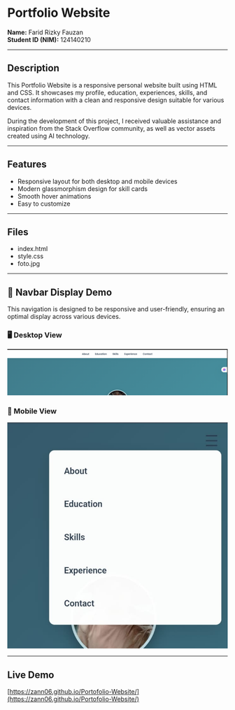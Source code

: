 # Portfolio Website  
**Name:** Farid Rizky Fauzan  
**Student ID (NIM):** 124140210  

---

## Description  
This Portfolio Website is a responsive personal website built using HTML and CSS. It showcases my profile, education, experiences, skills, and contact information with a clean and responsive design suitable for various devices.

During the development of this project, I received valuable assistance and inspiration from the Stack Overflow community, as well as vector assets created using AI technology.

---

## Features  
- Responsive layout for both desktop and mobile devices  
- Modern glassmorphism design for skill cards  
- Smooth hover animations  
- Easy to customize  

---

## Files  
- index.html  
- style.css  
- foto.jpg  

---

## 📸 Navbar Display Demo  

This navigation is designed to be responsive and user-friendly, ensuring an optimal display across various devices.

### 🖥 Desktop View  
![Desktop Navbar](attachment/navbar-desktop-appearance.png)  

### 📱 Mobile View  
![Mobile Navbar](attachment/navbar-mobile-appearance.png)  

---

## Live Demo  
[https://zann06.github.io/Portofolio-Website/](https://zann06.github.io/Portofolio-Website/)
